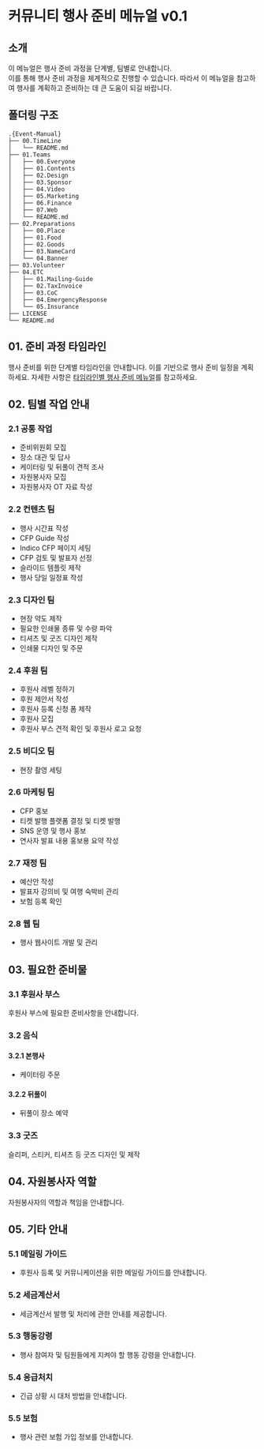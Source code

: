 # 커뮤니티 행사 준비 메뉴얼 v0.1

## 소개

이 메뉴얼은 행사 준비 과정을 단계별, 팀별로 안내합니다.  
이를 통해 행사 준비 과정을 체계적으로 진행할 수 있습니다. 따라서 이 메뉴얼을 참고하여 행사를 계획하고 준비하는 데 큰 도움이 되길 바랍니다.

## 폴더링 구조

```
.{Event-Manual}
├── 00.TimeLine
│   └── README.md
├── 01.Teams
│   ├── 00.Everyone
│   ├── 01.Contents
│   ├── 02.Design
│   ├── 03.Sponsor
│   ├── 04.Video
│   ├── 05.Marketing
│   ├── 06.Finance
│   ├── 07.Web
│   └── README.md
├── 02.Preparations
│   ├── 00.Place
│   ├── 01.Food
│   ├── 02.Goods
│   ├── 03.NameCard
│   └── 04.Banner
├── 03.Volunteer
├── 04.ETC
│   ├── 01.Mailing-Guide
│   ├── 02.TaxInvoice
│   ├── 03.CoC
│   ├── 04.EmergencyResponse
│   └── 05.Insurance
├── LICENSE
└── README.md
```

## 01. 준비 과정 타임라인

행사 준비를 위한 단계별 타임라인을 안내합니다. 이를 기반으로 행사 준비 일정을 계획하세요. 자세한 사항은 [타임라인별 행사 준비 메뉴얼](./00.TimeLine/README.md)를 참고하세요.

## 02. 팀별 작업 안내

### 2.1 공통 작업

- 준비위원회 모집
- 장소 대관 및 답사
- 케이터링 및 뒤풀이 견적 조사
- 자원봉사자 모집
- 자원봉사자 OT 자료 작성

### 2.2 컨텐츠 팀

- 행사 시간표 작성
- CFP Guide 작성
- Indico CFP 페이지 세팅
- CFP 검토 및 발표자 선정
- 슬라이드 템플릿 제작
- 행사 당일 일정표 작성

### 2.3 디자인 팀

- 현장 약도 제작
- 필요한 인쇄물 종류 및 수량 파악
- 티셔츠 및 굿즈 디자인 제작
- 인쇄물 디자인 및 주문

### 2.4 후원 팀

- 후원사 레벨 정하기
- 후원 제안서 작성
- 후원사 등록 신청 폼 제작
- 후원사 모집
- 후원사 부스 견적 확인 및 후원사 로고 요청

### 2.5 비디오 팀

- 현장 촬영 세팅

### 2.6 마케팅 팀

- CFP 홍보
- 티켓 발행 플랫폼 결정 및 티켓 발행
- SNS 운영 및 행사 홍보
- 연사자 발표 내용 홍보용 요약 작성

### 2.7 재정 팀

- 예산안 작성
- 발표자 강의비 및 여행 숙박비 관리
- 보험 등록 확인

### 2.8 웹 팀

- 행사 웹사이트 개발 및 관리

## 03. 필요한 준비물

### 3.1 후원사 부스

후원사 부스에 필요한 준비사항을 안내합니다.

### 3.2 음식

#### 3.2.1 본행사

- 케이터링 주문

#### 3.2.2 뒤풀이

- 뒤풀이 장소 예약

### 3.3 굿즈

슬리퍼, 스티커, 티셔츠 등 굿즈 디자인 및 제작

## 04. 자원봉사자 역할

자원봉사자의 역할과 책임을 안내합니다.

## 05. 기타 안내

### 5.1 메일링 가이드

- 후원사 등록 및 커뮤니케이션을 위한 메일링 가이드를 안내합니다.

### 5.2 세금계산서

- 세금계산서 발행 및 처리에 관한 안내를 제공합니다.

### 5.3 행동강령

- 행사 참여자 및 팀원들에게 지켜야 할 행동 강령을 안내합니다.

### 5.4 응급처치

- 긴급 상황 시 대처 방법을 안내합니다.

### 5.5 보험

- 행사 관련 보험 가입 정보를 안내합니다.
